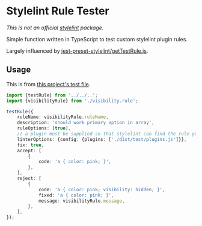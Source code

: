 # Stylelint Rule Tester

_This is not an official [stylelint](https://stylelint.io) package._

Simple function written in TypeScript to test custom stylelint plugin rules.

Largely influenced by [jest-preset-stylelint/getTestRule.js](https://github.com/stylelint/jest-preset-stylelint/blob/769cac42e11f811aac6f59ee6570205910ea98fa/getTestRule.js).

## Usage

This is from [this project's test file](https://github.com/electrovir/stylelint-jest-rule-tester/blob/master/src/test/rules/visibility/visibility.test.ts).

```typescript
import {testRule} from '../../..';
import {visibilityRule} from './visibility.rule';

testRule({
    ruleName: visibilityRule.ruleName,
    description: 'should work primary option in array',
    ruleOptions: [true],
    // a plugin must be supplied so that stylelint can find the rule you want to test
    linterOptions: {config: {plugins: ['./dist/test/plugins.js']}},
    fix: true,
    accept: [
        {
            code: 'a { color: pink; }',
        },
    ],
    reject: [
        {
            code: 'a { color: pink; visibility: hidden; }',
            fixed: 'a { color: pink; }',
            message: visibilityRule.message,
        },
    ],
});
```
